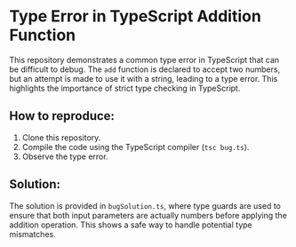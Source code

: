# Type Error in TypeScript Addition Function

This repository demonstrates a common type error in TypeScript that can be difficult to debug.  The `add` function is declared to accept two numbers, but an attempt is made to use it with a string, leading to a type error.  This highlights the importance of strict type checking in TypeScript.

## How to reproduce:

1. Clone this repository.
2. Compile the code using the TypeScript compiler (`tsc bug.ts`).
3. Observe the type error.

## Solution:

The solution is provided in `bugSolution.ts`, where type guards are used to ensure that both input parameters are actually numbers before applying the addition operation.  This shows a safe way to handle potential type mismatches.